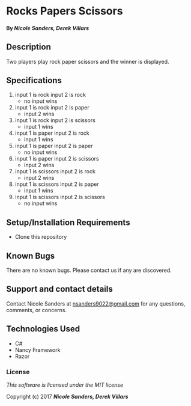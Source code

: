 # Rocks Papers Scissors

#### By _**Nicole Sanders, Derek Villars**_

## Description

Two players play rock paper scissors and the winner is displayed.

## Specifications

1. input 1 is rock input 2 is rock
    - no input wins
2. input 1 is rock input 2 is paper
    - input 2 wins
3. input 1 is rock input 2 is scissors
    - input 1 wins
4. input 1 is paper input 2 is rock
    - input 1 wins
5. input 1 is paper input 2 is paper
    - no input wins
6. input 1 is paper input 2 is scissors
    - input 2 wins
7. input 1 is scissors input 2 is rock
    - input 2 wins
8. input 1 is scissors input 2 is paper
    - input 1 wins
9. input 1 is scissors input 2 is scissors
    - no input wins


## Setup/Installation Requirements

* Clone this repository

## Known Bugs

There are no known bugs. Please contact us if any are discovered.

## Support and contact details

Contact Nicole Sanders at nsanders9022@gmail.com for any questions, comments, or concerns.

## Technologies Used

* C#
* Nancy Framework
* Razor


### License

*This software is licensed under the MIT license*

Copyright (c) 2017 **_Nicole Sanders, Derek Villars_**
